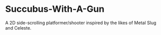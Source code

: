 # Succubus-With-A-Gun
A 2D side-scrolling platformer/shooter inspired by the likes of Metal Slug and Celeste.
